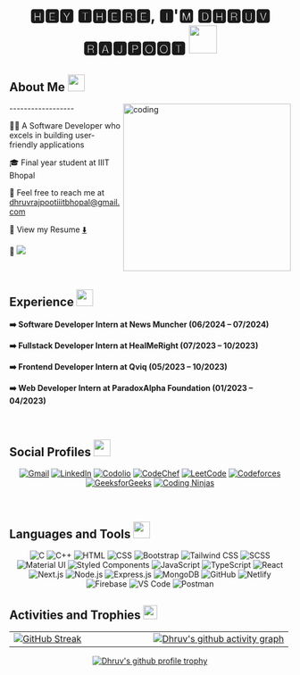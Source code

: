 <h1 align="center">🅷🅴🆈 🆃🅷🅴🆁🅴, 🅸'🅼 🅳🅷🆁🆄🆅 🆁🅰🅹🅿🅾🅾🆃 <img src="https://media.giphy.com/media/v1.Y2lkPTc5MGI3NjExcDlxMHU0bTNjY21nZzZtN3B6d2xxcjhhbnNjeGxpc2V1b3F3OTlldCZlcD12MV9naWZzX3NlYXJjaCZjdD1z/5HyXGsoFzXWPKFx07j/giphy.gif" width="50px"></h1>

<h2>About Me <img src="https://media.giphy.com/media/grlUCZKfw4TK0/giphy.gif" width="30px"> </h2>

<img align="right" alt="coding" width="300" src="https://media1.tenor.com/m/GythNLlEJtYAAAAC/code-encoding.gif" >

<div align="left">
  <p>------------------</p>
  <p>👨‍💻 A Software Developer who excels in building user-friendly applications</p>
  <p>🎓 Final year student at IIIT Bhopal</p>
  <p>🤳 Feel free to reach me at <a href="mailto:dhruvrajpootiiitbhopal@gmail.com">dhruvrajpootiiitbhopal@gmail.com</a></p>
  <p>📄 View my Resume <a href="https://drive.google.com/file/d/1aPX31W2nOS4FVWAG5g5yzRPqLNhabOxM/view?usp=drive_link" target="_blank">⬇️</a></p>
  <p>💁 <a href="https://github.com/antonkomarev/github-profile-views-counter" alt="profile views" vertically><img src="https://komarev.com/ghpvc/?username=dhruvrajpoot&label=PROFILE+VIEWS"/></a> </p>
</div>

</br>

<h2>Experience <img src="https://media.giphy.com/media/3s2O1gbk6JNRK/giphy.gif" width="30px"></h2>

<strong>➡️ Software Developer Intern at News Muncher (06/2024 – 07/2024)</strong>
<a href="https://newsmuncher.com/" target="_blank" style="color: #ffffff; text-decoration: none;">
    <img src="https://img.icons8.com/ios-filled/50/ffffff/chain.png" width="15px" style="vertical-align: middle;" />
</a>

<strong>➡️ Fullstack Developer Intern at HealMeRight (07/2023 – 10/2023)</strong>
<a href="https://healmeright.com/" target="_blank" style="color: #ffffff; text-decoration: none;">
    <img src="https://img.icons8.com/ios-filled/50/ffffff/chain.png" width="15px" style="vertical-align: middle;" />
</a>

<strong>➡️ Frontend Developer Intern at Qviq (05/2023 – 10/2023)</strong>
<a href="https://qviq.io/" target="_blank" style="color: #ffffff; text-decoration: none;">
    <img src="https://img.icons8.com/ios-filled/50/ffffff/chain.png" width="15px" style="vertical-align: middle;" />
</a>

<strong>➡️ Web Developer Intern at ParadoxAlpha Foundation (01/2023 – 04/2023)</strong>
<a href="https://www.linkedin.com/company/paradox-alpha/posts/?feedView=all" target="_blank" style="color: #ffffff; text-decoration: none;">
    <img src="https://img.icons8.com/ios-filled/50/ffffff/chain.png" width="15px" style="vertical-align: middle;" />
</a>

</br>

<h2>Social Profiles <img src="https://media.giphy.com/media/LHTYbmSwbh9Oo/giphy.gif" width="30px"/></h2>
<div align="center">

[![Gmail](https://img.shields.io/badge/Gmail-D14836?style=for-the-badge&logo=gmail&logoColor=white)](mailto:dhruvrajpootiiitbhopal@gmail.com)
[![LinkedIn](https://img.shields.io/badge/LinkedIn-0077B5?style=for-the-badge&logo=linkedin&logoColor=white)](https://www.linkedin.com/in/dhruv-rajpoot)
[![Codolio](https://img.shields.io/badge/Codolio-orange?style=for-the-badge&logoColor=black&labelColor=black)](https://codolio.com/profile/dhruvraj10)
[![CodeChef](https://img.shields.io/badge/CodeChef-5B4638?style=for-the-badge&logo=codechef&logoColor=white)](https://www.codechef.com/users/dhruvraj10)
[![LeetCode](https://img.shields.io/badge/LeetCode-FFA116?style=for-the-badge&logo=leetcode&logoColor=black)](https://leetcode.com/dhruvraj10)
[![Codeforces](https://img.shields.io/badge/Codeforces-1F8ACB?style=for-the-badge&logo=codeforces&logoColor=white)](https://codeforces.com/profile/dhruvraj10)
[![GeeksforGeeks](https://img.shields.io/badge/GeeksforGeeks-0F9D58?style=for-the-badge&logo=geeksforgeeks&logoColor=white)](https://auth.geeksforgeeks.org/user/dhruvraj10/profile)
[![Coding Ninjas](https://img.shields.io/badge/Coding_Ninjas-1A73E8?style=for-the-badge&logo=codingninjas&logoColor=white)](https://www.naukri.com/code360/profile/d1ee6c4d-36ab-4c1b-9f70-5f508d1ac201)

</div>

</br>

<h2>Languages and Tools <img src="https://media.giphy.com/media/iY8CRBdQXODJSCERIr/giphy.gif" width="30px"/></h2>
<div align="center">
    
![C](https://img.shields.io/badge/C-A8B9CC?style=for-the-badge&logo=c&logoColor=white)
![C++](https://img.shields.io/badge/C++-00599C?style=for-the-badge&logo=cplusplus&logoColor=white)
![HTML](https://img.shields.io/badge/HTML-E34F26?style=for-the-badge&logo=html5&logoColor=white)
![CSS](https://img.shields.io/badge/CSS-1572B6?style=for-the-badge&logo=css3&logoColor=white)
![Bootstrap](https://img.shields.io/badge/Bootstrap-563D7C?style=for-the-badge&logo=bootstrap&logoColor=white)
![Tailwind CSS](https://img.shields.io/badge/Tailwind_CSS-38B2AC?style=for-the-badge&logo=tailwind-css&logoColor=white)
![SCSS](https://img.shields.io/badge/SCSS-CC6699?style=for-the-badge&logo=sass&logoColor=white)
![Material UI](https://img.shields.io/badge/Material--UI-0081CB?style=for-the-badge&logo=material-ui&logoColor=white)
![Styled Components](https://img.shields.io/badge/Styled--Components-DB7093?style=for-the-badge&logo=styled-components&logoColor=white)
![JavaScript](https://img.shields.io/badge/JavaScript-F7DF1E?style=for-the-badge&logo=javascript&logoColor=black)
![TypeScript](https://img.shields.io/badge/TypeScript-007ACC?style=for-the-badge&logo=typescript&logoColor=white)
![React](https://img.shields.io/badge/React-61DAFB?style=for-the-badge&logo=react&logoColor=black)
![Next.js](https://img.shields.io/badge/Next.js-000000?style=for-the-badge&logo=nextdotjs&logoColor=white)
![Node.js](https://img.shields.io/badge/Node.js-339933?style=for-the-badge&logo=nodedotjs&logoColor=white)
![Express.js](https://img.shields.io/badge/Express.js-000000?style=for-the-badge&logo=express&logoColor=white)
![MongoDB](https://img.shields.io/badge/MongoDB-47A248?style=for-the-badge&logo=mongodb&logoColor=white)
![GitHub](https://img.shields.io/badge/GitHub-181717?style=for-the-badge&logo=github&logoColor=white)
![Netlify](https://img.shields.io/badge/Netlify-00C7B7?style=for-the-badge&logo=netlify&logoColor=white)
![Firebase](https://img.shields.io/badge/Firebase-FFCA28?style=for-the-badge&logo=firebase&logoColor=black)
![VS Code](https://img.shields.io/badge/VS_Code-007ACC?style=for-the-badge&logo=visual-studio-code&logoColor=white)
![Postman](https://img.shields.io/badge/Postman-FF6C37?style=for-the-badge&logo=postman&logoColor=white)

</div>

<h2>Activities and Trophies <img src="https://media.giphy.com/media/1RRCPqFZAsZFjJfD0R/giphy.gif" width="25px"/></h2>

<table>
  <tr>
    <td  width="50%">
      <a href="https://git.io/streak-stats">
        <img src="https://streak-stats.demolab.com/?user=dhruvrajpoot&theme=vue-dark&hide_border=true&starting_year=2023" alt="GitHub Streak">
      </a>
    </td>
    <td width="50%">
      <a href="https://github.com/ashutosh00710/github-readme-activity-graph">
        <img src="https://github-readme-activity-graph.vercel.app/graph?username=dhruvrajpoot&theme=vue&height=470&hide_border=true&hide_title=true&radius=10&days=25" alt="Dhruv's github activity graph" >
      </a>
    </td>
  </tr>
</table>

<p align="center">
  <a href="https://github.com/ryo-ma/github-profile-trophy"><img src="https://github-profile-trophy.vercel.app/?username=dhruvrajpoot&theme=nord" alt="Dhruv's github profile trophy" /></a>
</p>
